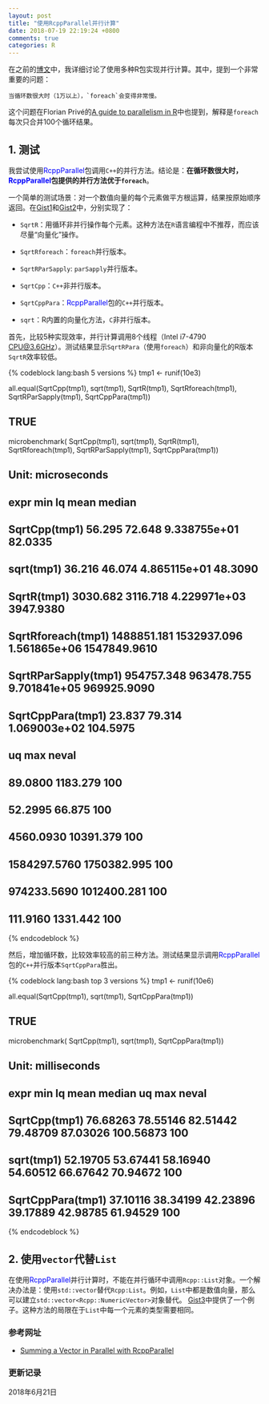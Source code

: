 ```yaml
---
layout: post
title: "使用RcppParallel并行计算"
date: 2018-07-19 22:19:24 +0800
comments: true
categories: R
---
```


在之前的[博文](http://yulongniu.bionutshell.org/blog/2014/06/25/parallel-package/)中，我详细讨论了使用多种R包实现并行计算。其中，提到一个非常重要的问题：

    当循环数很大时（1万以上），`foreach`会变得非常慢。
    
这个问题在Florian Privé的[A guide to parallelism in R](https://privefl.github.io/blog/a-guide-to-parallelism-in-r/)中也提到，解释是`foreach`每次只合并100个循环结果。

<!--more-->

## 1. 测试 ##

我尝试使用<span style="color: blue">RcppParallel</span>包调用`C++`的并行方法。结论是：**在循环数很大时，<span style="color: blue">RcppParallel</span>包提供的并行方法优于`foreach`**。

一个简单的测试场景：对一个数值向量的每个元素做平方根运算，结果按原始顺序返回。在[Gist1](https://gist.github.com/YulongNiu/add0d9f066299613b64b8458fd5d741a)和[Gist2](https://gist.github.com/YulongNiu/9331ea0d3ef46f0571c5f2dc061c3f8a)中，分别实现了：

* `SqrtR`：用循环非并行操作每个元素。这种方法在`R`语言编程中不推荐，而应该尽量“向量化”操作。

* `SqrtRforeach`：`foreach`并行版本。

* `SqrtRParSapply`: `parSapply`并行版本。

* `SqrtCpp`：`C++`非并行版本。

* `SqrtCppPara`：<span style="color: blue">RcppParallel</span>包的`C++`并行版本。

* `sqrt`：R内置的向量化方法，`C`非并行版本。

首先，比较5种实现效率，并行计算调用8个线程（Intel i7-4790 CPU@3.6GHz）。测试结果显示`SqrtRPara`（使用`foreach`）和非向量化的R版本`SqrtR`效率较低。

{% codeblock lang:bash 5 versions %}
tmp1 <- runif(10e3)

all.equal(SqrtCpp(tmp1),
          sqrt(tmp1),
          SqrtR(tmp1),
          SqrtRforeach(tmp1),
          SqrtRParSapply(tmp1),
          SqrtCppPara(tmp1))

## TRUE

microbenchmark(
    SqrtCpp(tmp1),
    sqrt(tmp1),
    SqrtR(tmp1),
    SqrtRforeach(tmp1),
    SqrtRParSapply(tmp1),
    SqrtCppPara(tmp1))

## Unit: microseconds
##                 expr         min          lq         mean       median
##        SqrtCpp(tmp1)      56.295      72.648 9.338755e+01      82.0335
##           sqrt(tmp1)      36.216      46.074 4.865115e+01      48.3090
##          SqrtR(tmp1)    3030.682    3116.718 4.229971e+03    3947.9380
##   SqrtRforeach(tmp1) 1488851.181 1532937.096 1.561865e+06 1547849.9610
## SqrtRParSapply(tmp1)  954757.348  963478.755 9.701841e+05  969925.9090
##    SqrtCppPara(tmp1)      23.837      79.314 1.069003e+02     104.5975
##           uq         max neval
##      89.0800    1183.279   100
##      52.2995      66.875   100
##    4560.0930   10391.379   100
## 1584297.5760 1750382.995   100
##  974233.5690 1012400.281   100
##     111.9160    1331.442   100

{% endcodeblock %} 

然后，增加循环数，比较效率较高的前三种方法。测试结果显示调用<span style="color: blue">RcppParallel</span>包的`C++`并行版本`SqrtCppPara`胜出。

{% codeblock lang:bash top 3 versions %}
tmp1 <- runif(10e6)

all.equal(SqrtCpp(tmp1),
          sqrt(tmp1),
          SqrtCppPara(tmp1))

## TRUE

microbenchmark(
  SqrtCpp(tmp1),
  sqrt(tmp1),
  SqrtCppPara(tmp1))
  
## Unit: milliseconds
##               expr      min       lq     mean   median       uq       max neval
##      SqrtCpp(tmp1) 76.68263 78.55146 82.51442 79.48709 87.03026 100.56873   100
##         sqrt(tmp1) 52.19705 53.67441 58.16940 54.60512 66.67642  70.94672   100
##  SqrtCppPara(tmp1) 37.10116 38.34199 42.23896 39.17889 42.98785  61.94529   100
{% endcodeblock %} 

## 2. 使用`vector`代替`List` ##

在使用<span style="color: blue">RcppParallel</span>并行计算时，不能在并行循环中调用`Rcpp::List`对象。一个解决办法是：使用`std::vector`替代`Rcpp:List`。例如，`List`中都是数值向量，那么可以建立`std::vector<Rcpp::NumericVector>`对象替代。
[Gist3](https://gist.github.com/YulongNiu/0a11282216162b6e350c9575b68e91cc)中提供了一个例子。这种方法的局限在于`List`中每一个元素的类型需要相同。

### <a id="Ref">参考网址</a> ###

* [Summing a Vector in Parallel with RcppParallel](http://gallery.rcpp.org/articles/parallel-vector-sum/)

### 更新记录 ###

2018年6月21日
